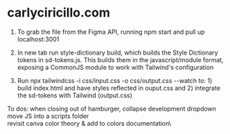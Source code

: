 # carlyciricillo.com

1) To grab the file from the Figma API, running npm start and pull up localhost:3001

2) In new tab run style-dictionary build, which builds the Style Dictionary tokens in sd-tokens.js. This builds them in the javascript/module format, exposing a CommonJS module to work with Tailwind's configuration

3) Run npx tailwindcss -i css/input.css -o css/output.css --watch to: 1) build index.html and have styles reflected in ouput.css and 2) integrate the sd-tokens with Tailwind (output.css)

To dos:
when closing out of hamburger, collapse development dropdown\
move JS into a scripts folder\
revisit canva color theory & add to colors documentation\